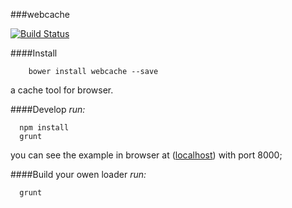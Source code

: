 ###webcache

[![Build Status](https://travis-ci.org/ngot/webcache.png?branch=master)](https://travis-ci.org/ngot/webcache)


####Install
```
	bower install webcache --save
```

a cache tool for browser.

####Develop
*run:*
```
  npm install
  grunt
```
you can see the example in browser at ([localhost](http://127.0.0.1:8000)) with port 8000;

####Build your owen loader
*run:*
```
  grunt
```
